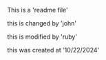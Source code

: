 This is a 'readme file'

this is changed by 'john'

this is modified by 'ruby'

this was created at '10/22/2024'
